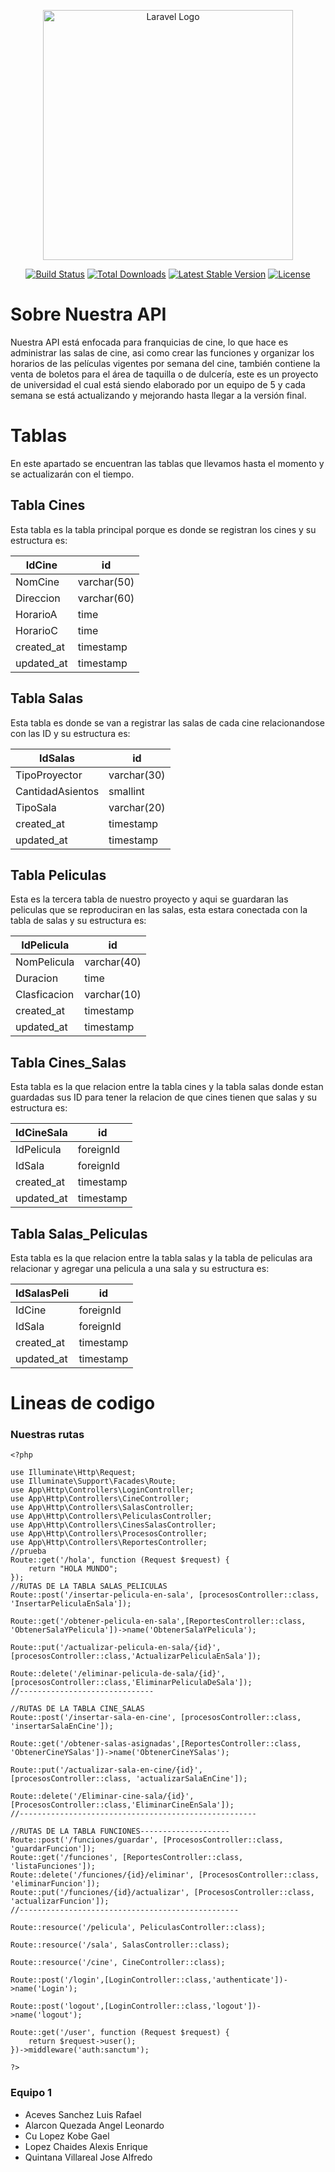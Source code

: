 
<p align="center"><a href="https://laravel.com" target="_blank"><img src="https://raw.githubusercontent.com/laravel/art/master/logo-lockup/5%20SVG/2%20CMYK/1%20Full%20Color/laravel-logolockup-cmyk-red.svg" width="400" alt="Laravel Logo"></a></p>

<p align="center">
<a href="https://github.com/laravel/framework/actions"><img src="https://github.com/laravel/framework/workflows/tests/badge.svg" alt="Build Status"></a>
<a href="https://packagist.org/packages/laravel/framework"><img src="https://img.shields.io/packagist/dt/laravel/framework" alt="Total Downloads"></a>
<a href="https://packagist.org/packages/laravel/framework"><img src="https://img.shields.io/packagist/v/laravel/framework" alt="Latest Stable Version"></a>
<a href="https://packagist.org/packages/laravel/framework"><img src="https://img.shields.io/packagist/l/laravel/framework" alt="License"></a>
</p>


# Sobre Nuestra API 
Nuestra API está enfocada para franquicias de cine, lo que hace es administrar las salas de cine, asi como crear las funciones y organizar los horarios de las películas vigentes por semana del cine, también contiene la venta de boletos para el área de taquilla o de dulcería, este es un proyecto de universidad el cual está siendo elaborado por un equipo de 5 y cada semana se está actualizando y mejorando hasta llegar a la versión final.



# Tablas
En este apartado se encuentran las tablas que llevamos hasta el momento y se actualizarán con el tiempo.

## Tabla Cines
Esta tabla es la tabla principal porque es donde se registran los cines y su estructura es:

|IdCine|id|
| ------------ | ------------ |
|NomCine|varchar(50)|
|Direccion|varchar(60)|
|HorarioA|time|
|HorarioC|time|
|created_at|timestamp|
|updated_at|timestamp|

## Tabla Salas
Esta tabla es donde se van a registrar las salas de cada cine relacionandose con las ID y su estructura es:

|IdSalas|id |
| ------------ | ------------ |
|TipoProyector|varchar(30)|
|CantidadAsientos|smallint|
|TipoSala|varchar(20)|
|created_at|timestamp|
|updated_at|timestamp|

## Tabla Peliculas
Esta es la tercera tabla de nuestro proyecto y aqui se guardaran las peliculas que se reproduciran en las salas, esta estara conectada con la tabla de salas y su estructura es:

|IdPelicula|id|
| ------------ | ------------ |
|NomPelicula|varchar(40)|
|Duracion|time|
|Clasficacion|varchar(10)|
|created_at|timestamp|
|updated_at|timestamp|

## Tabla Cines_Salas
Esta tabla es la que relacion entre la tabla cines y la tabla salas donde estan guardadas sus ID para tener la relacion de que cines tienen que salas y su estructura es:

|IdCineSala|id|
| ------------ | ------------ |
|IdPelicula|foreignId|
|IdSala|foreignId|
|created_at|timestamp|
|updated_at|timestamp|

## Tabla Salas_Peliculas
Esta tabla es la que relacion entre la tabla salas y la tabla de peliculas ara relacionar y agregar una pelicula a una sala y su estructura es:

|IdSalasPeli|id|
| ------------ | ------------ |
|IdCine|foreignId|
|IdSala|foreignId|
|created_at|timestamp|
|updated_at|timestamp|


# Lineas de codigo
### Nuestras rutas


    <?php
    
    use Illuminate\Http\Request;
    use Illuminate\Support\Facades\Route;
    use App\Http\Controllers\LoginController;
    use App\Http\Controllers\CineController;
    use App\Http\Controllers\SalasController;
    use App\Http\Controllers\PeliculasController;
    use App\Http\Controllers\CinesSalasController;
    use App\Http\Controllers\ProcesosController;
    use App\Http\Controllers\ReportesController;
    //prueba
    Route::get('/hola', function (Request $request) {
        return "HOLA MUNDO";
    });
    //RUTAS DE LA TABLA SALAS_PELICULAS
    Route::post('/insertar-pelicula-en-sala', [procesosController::class, 'InsertarPeliculaEnSala']);

    Route::get('/obtener-pelicula-en-sala',[ReportesController::class, 'ObtenerSalaYPelicula'])->name('ObtenerSalaYPelicula');

    Route::put('/actualizar-pelicula-en-sala/{id}',[procesosController::class,'ActualizarPeliculaEnSala']);

    Route::delete('/eliminar-pelicula-de-sala/{id}',[procesosController::class,'EliminarPeliculaDeSala']);
    //------------------------------

    //RUTAS DE LA TABLA CINE_SALAS
    Route::post('/insertar-sala-en-cine', [procesosController::class, 'insertarSalaEnCine']);

    Route::get('/obtener-salas-asignadas',[ReportesController::class, 'ObtenerCineYSalas'])->name('ObtenerCineYSalas');

    Route::put('/actualizar-sala-en-cine/{id}', [procesosController::class, 'actualizarSalaEnCine']);

    Route::delete('/Eliminar-cine-sala/{id}',[ProcesosController::class,'EliminarCineEnSala']);
    //-----------------------------------------------------

    //RUTAS DE LA TABLA FUNCIONES--------------------
    Route::post('/funciones/guardar', [ProcesosController::class, 'guardarFuncion']);
    Route::get('/funciones', [ReportesController::class, 'listaFunciones']);
    Route::delete('/funciones/{id}/eliminar', [ProcesosController::class, 'eliminarFuncion']);
    Route::put('/funciones/{id}/actualizar', [ProcesosController::class, 'actualizarFuncion']);
    //-------------------------------------------------

    Route::resource('/pelicula', PeliculasController::class);

    Route::resource('/sala', SalasController::class);

    Route::resource('/cine', CineController::class);

    Route::post('/login',[LoginController::class,'authenticate'])->name('Login');

    Route::post('logout',[LoginController::class,'logout'])->name('logout');

    Route::get('/user', function (Request $request) {
        return $request->user();
    })->middleware('auth:sanctum');

    ?>

### Equipo 1
- Aceves Sanchez Luis Rafael
- Alarcon Quezada Angel Leonardo
- Cu Lopez Kobe Gael
- Lopez Chaides Alexis Enrique
- Quintana Villareal Jose Alfredo
